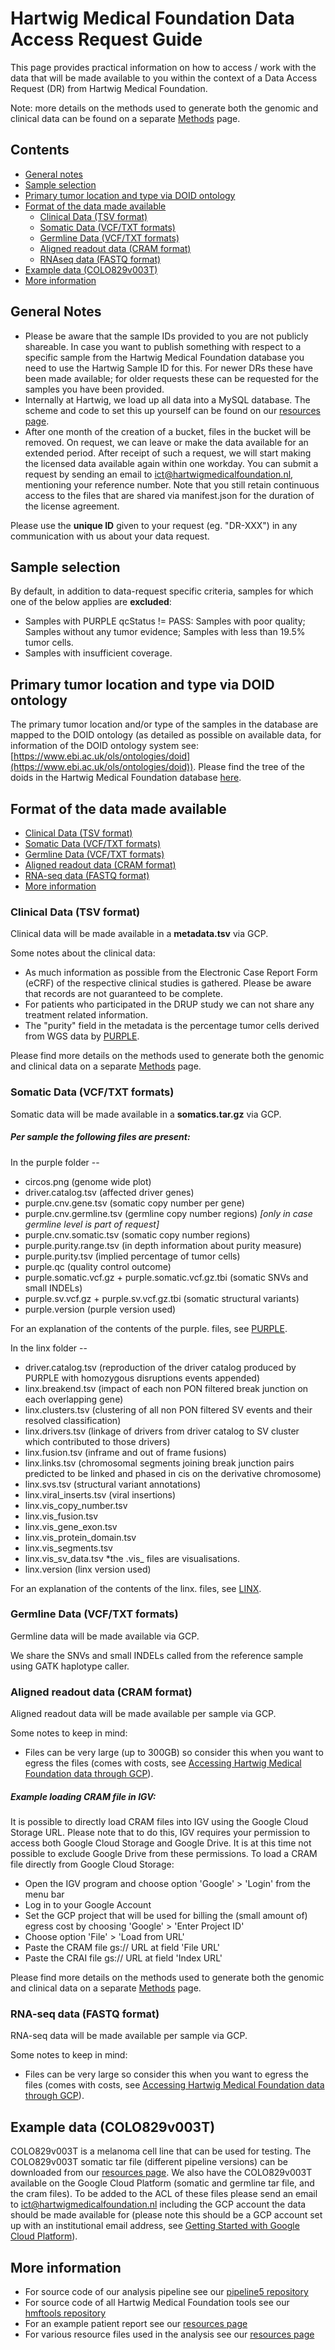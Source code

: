 
# Hartwig Medical Foundation Data Access Request Guide 

This page provides practical information on how to access / work with the data that will be made available to you within the context of a Data Access Request (DR) from Hartwig Medical Foundation. 

Note: more details on the methods used to generate both the genomic and clinical data can be found on a separate [Methods](./data-access-request-methods.md) page.

## Contents

* [General notes](#general-notes)
* [Sample selection](#sample-selection)
* [Primary tumor location and type via DOID ontology](#primary-tumor-location-and-type-via-doid-ontology)
* [Format of the data made available](#format-of-the-data-made-available)
  - [Clinical Data (TSV format)](#clinical-data-tsv-format)
  - [Somatic Data (VCF/TXT formats)](#somatic-data-vcftxt-formats)
  - [Germline Data (VCF/TXT formats)](#germline-data-vcftxt-formats)
  - [Aligned readout data (CRAM format)](#aligned-readout-data-cram-format)
  - [RNAseq data (FASTQ format)](#rna-seq-data-fastq-format)
* [Example data (COLO829v003T)](#example-data-colo829v003t)
* [More information](#more-information)

## General Notes
 - Please be aware that the sample IDs provided to you are not publicly shareable. In case you want to publish something with respect to a specific sample from the Hartwig Medical Foundation database you need to use the Hartwig Sample ID for this. For newer DRs these have been made available; for older requests these can be requested for the samples you have been provided. 
 - Internally at Hartwig, we load up all data into a MySQL database. The scheme and code to set this up yourself can be found on our [resources page](https://resources.hartwigmedicalfoundation.nl/).
 - After one month of the creation of a bucket, files in the bucket will be removed. On request, we can leave or make the data available for an extended period. After receipt of such a request, we will start making the licensed data available again within one workday. You can submit a request by sending an email to ict@hartwigmedicalfoundation.nl, mentioning your reference number. Note that you still retain continuous access to the files that are shared via manifest.json for the duration of the license agreement.

Please use the **unique ID** given to your request (eg. "DR-XXX") in any communication with us about your data request.


## Sample selection

By default, in addition to data-request specific criteria, samples for which one of the below applies are **excluded**:

- Samples with PURPLE qcStatus != PASS:
      Samples with poor quality;
      Samples without any tumor evidence;
      Samples with less than 19.5% tumor cells.
- Samples with insufficient coverage.


## Primary tumor location and type via DOID ontology

The primary tumor location and/or type of the samples in the database are mapped to the DOID ontology (as detailed as possible on available data, for information of the DOID ontology system see: [https://www.ebi.ac.uk/ols/ontologies/doid](https://www.ebi.ac.uk/ols/ontologies/doid)). Please find the tree of the doids in the Hartwig Medical Foundation database  [here](doid.html). 


## Format of the data made available

- [Clinical Data (TSV format)](#clinical-data-tsv-format)
- [Somatic Data (VCF/TXT formats)](#somatic-data-vcftxt-formats)
- [Germline Data (VCF/TXT formats)](#germline-data-vcftxt-formats)
- [Aligned readout data (CRAM format)](#aligned-readout-data-cram-format)
- [RNA-seq data (FASTQ format)](#rna-seq-data-fastq-format)
- [More information](#more-information)

### Clinical Data (TSV format)

Clinical data will be made available in a **metadata.tsv** via GCP.

Some notes about the clinical data:
- As much information as possible from the Electronic Case Report Form (eCRF) of the respective clinical studies is gathered. Please be aware that records are not guaranteed to be complete.
- For patients who participated in the DRUP study we can not share any treatment related information.
- The "purity" field in the metadata is the percentage tumor cells derived from WGS data by [PURPLE](https://github.com/hartwigmedical/hmftools/tree/master/purity-ploidy-estimator).

Please find more details on the methods used to generate both the genomic and clinical data on a separate [Methods](./data-access-request-methods.md) page.

### Somatic Data (VCF/TXT formats)

Somatic data will be made available in a **somatics.tar.gz** via GCP.

##### Per sample the following files are present:
In the purple folder --
- circos.png (genome wide plot)
- driver.catalog.tsv  (affected driver genes)
- purple.cnv.gene.tsv (somatic copy number per gene)
- purple.cnv.germline.tsv (germline copy number regions) *[only in case germline level is part of request]*
- purple.cnv.somatic.tsv (somatic copy number regions)
- purple.purity.range.tsv (in depth information about purity measure)
- purple.purity.tsv (implied percentage of tumor cells)
- purple.qc (quality control outcome)
- purple.somatic.vcf.gz + purple.somatic.vcf.gz.tbi (somatic SNVs and small INDELs)
- purple.sv.vcf.gz + purple.sv.vcf.gz.tbi (somatic structural variants)
- purple.version  (purple version used)

For an explanation of the contents of the purple. files, see [PURPLE](https://github.com/hartwigmedical/hmftools/tree/master/purity-ploidy-estimator).  

In the linx folder --
- driver.catalog.tsv (reproduction of the driver catalog produced by PURPLE with homozygous disruptions events appended)
- linx.breakend.tsv (impact of each non PON filtered break junction on each overlapping gene)
- linx.clusters.tsv (clustering of all non PON filtered SV events and their resolved classification)
- linx.drivers.tsv  (linkage of drivers from driver catalog to SV cluster which contributed to those drivers)
- linx.fusion.tsv (inframe and out of frame fusions)
- linx.links.tsv (chromosomal segments joining break junction pairs predicted to be linked and phased in cis on the derivative chromosome)
- linx.svs.tsv (structural variant annotations)
- linx.viral_inserts.tsv (viral insertions)
- linx.vis_copy_number.tsv 
- linx.vis_fusion.tsv 
- linx.vis_gene_exon.tsv
- linx.vis_protein_domain.tsv
- linx.vis_segments.tsv
- linx.vis_sv_data.tsv
    *the .vis_ files are visualisations. 
- linx.version (linx version used)

For an explanation of the contents of the linx. files, see [LINX](https://github.com/hartwigmedical/hmftools/tree/master/sv-linx).

### Germline Data (VCF/TXT formats)

Germline data will be made available via GCP.

We share the SNVs and small INDELs called from the reference sample using GATK haplotype caller.

### Aligned readout data (CRAM format)

Aligned readout data will be made available per sample via GCP.

Some notes to keep in mind:
- Files can be very large (up to 300GB) so consider this when you want to egress the files (comes with costs, see [Accessing Hartwig Medical Foundation data through GCP](./accessing-hartwig-data-through-gcp.md)).

##### Example loading CRAM file in IGV:
It is possible to directly load CRAM files into IGV using the Google Cloud Storage URL. Please note that to do this, IGV requires your permission to access both Google Cloud Storage and Google Drive. It is at this time not possible to exclude Google Drive from these permissions. To load a CRAM file directly from Google Cloud Storage:
- Open the IGV program and choose option 'Google' > 'Login' from the menu bar
- Log in to your Google Account
- Set the GCP project that will be used for billing the (small amount of) egress cost by choosing 'Google' > 'Enter Project ID'
- Choose option 'File' > 'Load from URL'
- Paste the CRAM file gs:// URL at field 'File URL'
- Paste the CRAI file gs:// URL at field 'Index URL'

Please find more details on the methods used to generate both the genomic and clinical data on a separate [Methods](./data-access-request-methods.md) page.

### RNA-seq data (FASTQ format)

RNA-seq data will be made available per sample via GCP.

Some notes to keep in mind:
- Files can be very large so consider this when you want to egress the files (comes with costs, see [Accessing Hartwig Medical Foundation data through GCP](./accessing-hartwig-data-through-gcp.md)).

## Example data (COLO829v003T)

COLO829v003T is a melanoma cell line that can be used for testing. The COLO829v003T somatic tar file (different pipeline versions) can be downloaded from our [resources page](https://nextcloud.hartwigmedicalfoundation.nl/s/LTiKTd8XxBqwaiC?path=%2FData-Access-Requests). We also have the COLO829v003T available on the Google Cloud Platform (somatic and germline tar file, and the cram files). To be added to the ACL of these files please send an email to ict@hartwigmedicalfoundation.nl including the GCP account the data should be made available for (please note this should be a GCP account set up with an institutional email address, see [Getting Started with Google Cloud Platform](./getting-a-Google-account.md)).

## More information
- For source code of our analysis pipeline see our [pipeline5 repository](https://github.com/hartwigmedical/pipeline5)
- For source code of all Hartwig Medical Foundation tools see our [hmftools repository](https://github.com/hartwigmedical/hmftools)
- For an example patient report see our [resources page](https://resources.hartwigmedicalfoundation.nl/)
- For various resource files used in the analysis see our [resources page](https://resources.hartwigmedicalfoundation.nl/)
